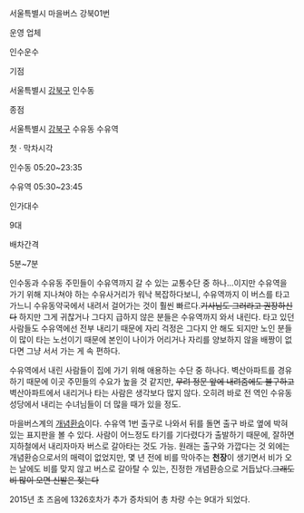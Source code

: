 서울특별시 마을버스 강북01번

운영 업체

인수운수

기점

서울특별시 [강북구](%EA%B0%95%EB%B6%81%EA%B5%AC.md) 인수동

종점

서울특별시 [강북구](%EA%B0%95%EB%B6%81%EA%B5%AC.md) 수유동 수유역

첫 · 막차시각

인수동 05:20~23:35

수유역 05:30~23:45

인가대수

9대

배차간격

5분~7분

인수동과 수유동 주민들이 수유역까지 갈 수 있는 교통수단 중 하나...이지만 수유역을 가기 위해 지나쳐야 하는 수유사거리가 워낙
복잡하다보니, 수유역까지 이 버스를 타고 가느니 수유동약국에서 내려서 걸어가는 것이 훨씬 빠르다.<del>기사님도 그러라고
권장하신다</del> 하지만 그게 귀찮거나 그다지 급하지 않은 분들은 수유역까지 와서 내린다. 타고 있던 사람들도 수유역에선 전부 내리기
때문에 자리 걱정은 그다지 안 해도 되지만 노인 분들이 많이 타는 노선이기 때문에 본인이 나이가 어리거나 자리를 양보하지 않을 배짱이 없다면
그냥 서서 가는 게 속 편하다.

수유역에서 내린 사람들이 집에 가기 위해 애용하는 수단 중 하나다. 벽산아파트를 경유하기 때문에 이곳 주민들의 수요가 높을 것 같지만,
<del>무려 정문 앞에 내려줌에도 불구하고</del>벽산아파트에서 내리거나 타는 사람은 생각보다 많지 않다. 오히려 바로 전 역인
수유동성당에서 내리는 수녀님들이 더 많을 때가 있을 정도.

마을버스계의 [개념환승](%EA%B0%9C%EB%85%90%ED%99%98%EC%8A%B9.md)이다. 수유역 1번 출구로 나와서 뒤를
돌면 출구 바로 옆에 박혀 있는 표지판을 볼 수 있다. 사람이 어느정도 타기를 기다렸다가 출발하기 때문에, 잘하면 지하철에서 내리자마자
버스로 갈아타는 것도 가능. 원래는 출구와 가깝다는 것 외에는 개념환승으로서의 매력이 없었지만, 몇 년 전에 비를 막아주는 **천장**이
생기면서 비가 오는 날에도 비를 맞지 않고 버스로 갈아탈 수 있는, 진정한 개념환승으로 거듭났다.<del>그래도 비 많이 오면 신발은
젖는다</del>

2015년 초 즈음에 1326호차가 추가 증차되어 총 차량 수는 9대가 되었다.

